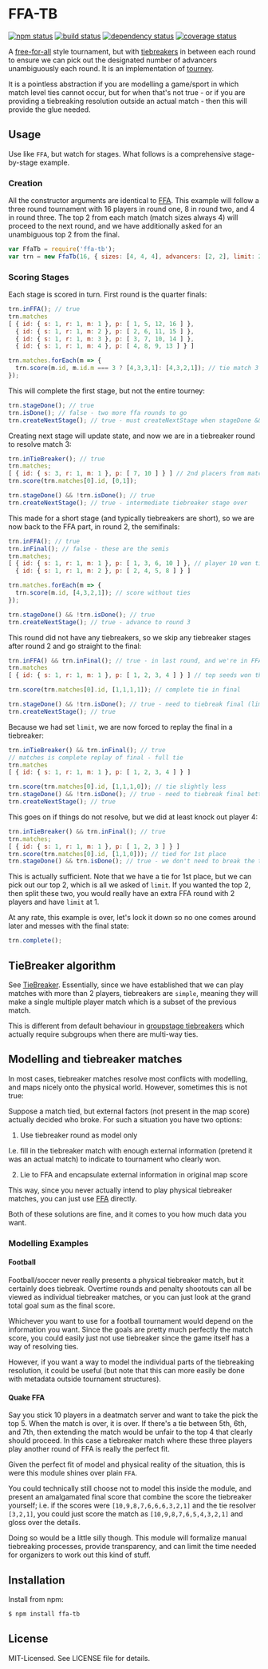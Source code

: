 # FFA-TB
[![npm status](http://img.shields.io/npm/v/ffa-tb.svg)](https://www.npmjs.org/package/ffa-tb)
[![build status](https://secure.travis-ci.org/clux/ffa-tb.svg)](http://travis-ci.org/clux/ffa-tb)
[![dependency status](https://david-dm.org/clux/ffa-tb.svg)](https://david-dm.org/clux/ffa-tb)
[![coverage status](http://img.shields.io/coveralls/clux/ffa-tb.svg)](https://coveralls.io/r/clux/ffa-tb)

A [free-for-all](https://github.com/clux/ffa) style tournament, but with [tiebreakers](https://github.com/clux/tiebreaker) in between each round to ensure we can pick out the designated number of advancers unambiguously each round. It is an implementation of [tourney](https://github.com/clux/tourney).

It is a pointless abstraction if you are modelling a game/sport in which match level ties cannot occur, but for when that's not true - or if you are providing a tiebreaking resolution outside an actual match - then this will provide the glue needed.

## Usage
Use like `FFA`, but watch for stages. What follows is a comprehensive stage-by-stage example.

### Creation
All the constructor arguments are identical to [FFA](https://github.com/clux/ffa).
This example will follow a three round tournament with 16 players in round one, 8 in round two, and 4 in round three. The top 2 from each match (match sizes always 4) will proceed to the next round, and we have additionally asked for an unambiguous top 2 from the final.

```js
var FfaTb = require('ffa-tb');
var trn = new FfaTb(16, { sizes: [4, 4, 4], advancers: [2, 2], limit: 2 });
```

### Scoring Stages
Each stage is scored in turn. First round is the quarter finals:

```js
trn.inFFA(); // true
trn.matches
[ { id: { s: 1, r: 1, m: 1 }, p: [ 1, 5, 12, 16 ] },
  { id: { s: 1, r: 1, m: 2 }, p: [ 2, 6, 11, 15 ] },
  { id: { s: 1, r: 1, m: 3 }, p: [ 3, 7, 10, 14 ] },
  { id: { s: 1, r: 1, m: 4 }, p: [ 4, 8, 9, 13 ] } ]

trn.matches.forEach(m => {
  trn.score(m.id, m.id.m === 3 ? [4,3,3,1]: [4,3,2,1]); // tie match 3
});
```

This will complete the first stage, but not the entire tourney:

```js
trn.stageDone(); // true
trn.isDone(); // false - two more ffa rounds to go
trn.createNextStage(); // true - must createNextStage when stageDone && !isDone
```

Creating next stage will update state, and now we are in a tiebreaker round to resolve match 3:

```js
trn.inTieBreaker(); // true
trn.matches;
[ { id: { s: 3, r: 1, m: 1 }, p: [ 7, 10 ] } ] // 2nd placers from match 3 must be resolved
trn.score(trn.matches[0].id, [0,1]);

trn.stageDone() && !trn.isDone(); // true
trn.createNextStage(); // true - intermediate tiebreaker stage over
```

This made for a short stage (and typically tiebreakers are short), so we are now back to the FFA part, in round 2, the semifinals:

```js
trn.inFFA(); // true
trn.inFinal(); // false - these are the semis
trn.matches;
[ { id: { s: 1, r: 1, m: 1 }, p: [ 1, 3, 6, 10 ] }, // player 10 won tiebreaker
  { id: { s: 1, r: 1, m: 2 }, p: [ 2, 4, 5, 8 ] } ]

trn.matches.forEach(m => {
  trn.score(m.id, [4,3,2,1]); // score without ties
});

trn.stageDone() && !trn.isDone(); // true
trn.createNextStage(); // true - advance to round 3
```

This round did not have any tiebreakers, so we skip any tiebreaker stages after round 2 and go straight to the final:

```js
trn.inFFA() && trn.inFinal(); // true - in last round, and we're in FFA
trn.matches
[ { id: { s: 1, r: 1, m: 1 }, p: [ 1, 2, 3, 4 ] } ] // top seeds won their semis

trn.score(trn.matches[0].id, [1,1,1,1]); // complete tie in final

trn.stageDone() && !trn.isDone(); // true - need to tiebreak final (limit set to 2)
trn.createNextStage(); // true
```

Because we had set `limit`, we are now forced to replay the final in a tiebreaker:

```js
trn.inTieBreaker() && trn.inFinal(); // true
// matches is complete replay of final - full tie
trn.matches
[ { id: { s: 1, r: 1, m: 1 }, p: [ 1, 2, 3, 4 ] } ]

trn.score(trn.matches[0].id, [1,1,1,0]); // tie slightly less
trn.stageDone() && !trn.isDone(); // true - need to tiebreak final better
trn.createNextStage(); // true
```

This goes on if things do not resolve, but we did at least knock out player 4:

```js
trn.inTieBreaker() && trn.inFinal(); // true
trn.matches;
[ { id: { s: 1, r: 1, m: 1 }, p: [ 1, 2, 3 ] } ]
trn.score(trn.matches[0].id, [1,1,0])); // tied for 1st place
trn.stageDone() && trn.isDone(); // true - we don't need to break the top 2
```

This is actually sufficient. Note that we have a tie for 1st place, but we can pick out our top 2, which is all we asked of `limit`. If you wanted the top 2, then split these two, you would really have an extra FFA round with 2 players and have `limit` at 1.

At any rate, this example is over, let's lock it down so no one comes around later and messes with the final state:

```js
trn.complete();
```

## TieBreaker algorithm
See [TieBreaker](https://github.com/clux/tiebreaker). Essentially, since we have established that we can play matches with more than 2 players, tiebreakers are `simple`, meaning they will make a single multiple  player match which is a subset of the previous match.

This is different from default behaviour in [groupstage tiebreakers](https://github.com/clux/groupstage-tb) which actually require subgroups when there are multi-way ties.

## Modelling and tiebreaker matches
In most cases, tiebreaker matches resolve most conflicts with modelling, and maps nicely onto the physical world. However, sometimes this is not true:

Suppose a match tied, but external factors (not present in the map score) actually decided who broke. For such a situation you have two options:

 1. Use tiebreaker round as model only

I.e. fill in the tiebreaker match with enough external information (pretend it was an actual match) to indicate to tournament who clearly won.

 2. Lie to FFA and encapsulate external information in original map score

This way, since you never actually intend to play physical tiebreaker matches, you can just use [FFA](https://npmjs.org/ffa) directly.

Both of these solutions are fine, and it comes to you how much data you want.

### Modelling Examples
#### Football
Football/soccer never really presents a physical tiebreaker match, but it certainly does tiebreak.
Overtime rounds and penalty shootouts can all be viewed as individual tiebreaker matches, or you can just look at the grand total goal sum as the final score.

Whichever you want to use for a football tournament would depend on the information you want. Since the goals are pretty much perfectly the match score, you could easily just not use tiebreaker since the game itself has a way of resolving ties.

However, if you want a way to model the individual parts of the tiebreaking resolution, it could be useful (but note that this can more easily be done with metadata outside tournament structures).

#### Quake FFA
Say you stick 10 players in a deatmatch server and want to take the pick the top 5. When the match is over, it is over. If there's a tie between 5th, 6th, and 7th, then extending the match would be unfair to the top 4 that clearly should proceed. In this case a tiebreaker match where these three players play another round of FFA is really the perfect fit.

Given the perfect fit of model and physical reality of the situation, this is were this module shines over plain `FFA`.

You could technically still choose not to model this inside the module, and present an amalgamated final score that combine the score the tiebreaker yourself; i.e. if the scores were `[10,9,8,7,6,6,6,3,2,1]` and the tie resolver `[3,2,1]`, you could just score the match as `[10,9,8,7,6,5,4,3,2,1]` and gloss over the details.

Doing so would be a little silly though. This module will formalize manual tiebreaking processes, provide transparency, and can limit the time needed for organizers to work out this kind of stuff.

## Installation
Install from npm:

```bash
$ npm install ffa-tb
```

## License
MIT-Licensed. See LICENSE file for details.
